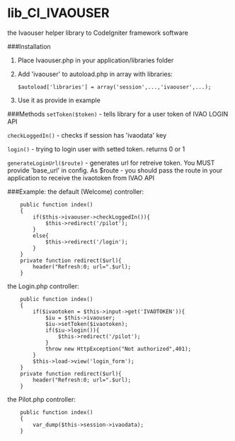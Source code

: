 # lib_CI_IVAOUSER
the Ivaouser helper library to CodeIgniter framework software

###Installation
1. Place Ivaouser.php in your application/libraries folder
2. Add 'ivaouser' to autoload.php in array with libraries:
    
    `$autoload['libraries'] = array('session',...,'ivaouser',...);`

3. Use it as provide in example

###Methods
  `setToken($token)` - tells library for a user token of IVAO LOGIN API
  
  `checkLoggedIn()` - checks if session has 'ivaodata' key
  
  `login()` - trying to login user with setted token. returns 0 or 1
  
  `generateLoginUrl($route)` - generates url for retreive token. You MUST provide 'base_url' in config. As $route - you should pass the route in your application to receive the ivaotoken from IVAO API
  
###Example:
the default (Welcome) controller:
```
    public function index()
	{
        if($this->ivaouser->checkLoggedIn()){
            $this->redirect('/pilot');
        }
        else{
            $this->redirect('/login');
        }
	}
	private function redirect($url){
        header("Refresh:0; url=".$url);
    }
```
the Login.php controller:
```
    public function index()
    {
        if($ivaotoken = $this->input->get('IVAOTOKEN')){
            $iu = $this->ivaouser;
            $iu->setToken($ivaotoken);
            if($iu->login()){
                $this->redirect('/pilot');
            }
            throw new HttpException("Not authorized",401);
        }
        $this->load->view('login_form');
    }
    private function redirect($url){
        header("Refresh:0; url=".$url);
    }
```
the Pilot.php controller:
```
    public function index()
    {
        var_dump($this->session->ivaodata);
    }
```
